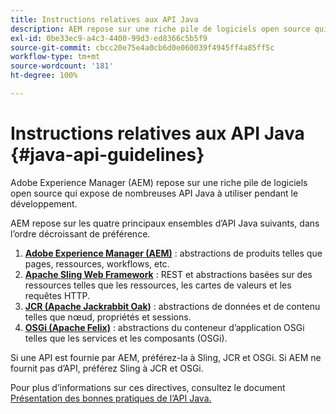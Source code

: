 ```yaml
---
title: Instructions relatives aux API Java
description: AEM repose sur une riche pile de logiciels open source qui expose de nombreuses API Java à utiliser.
exl-id: 0be33ec9-a4c3-4400-99d3-ed8366c5b5f9
source-git-commit: cbcc20e75e4a0cb6d0e060039f4945ff4a85ff5c
workflow-type: tm+mt
source-wordcount: '181'
ht-degree: 100%

---
```


# Instructions relatives aux API Java {#java-api-guidelines}

Adobe Experience Manager (AEM) repose sur une riche pile de logiciels open source qui expose de nombreuses API Java à utiliser pendant le développement.

AEM repose sur les quatre principaux ensembles d’API Java suivants, dans l’ordre décroissant de préférence.

1. **[Adobe Experience Manager (AEM)](https://docs.adobe.com/content/help/en/experience-manager-cloud-service-javadoc/index.html)** : abstractions de produits telles que pages, ressources, workflows, etc.
1. **[Apache Sling Web Framework](https://sling.apache.org/apidocs/sling11/)** : REST et abstractions basées sur des ressources telles que les ressources, les cartes de valeurs et les requêtes HTTP.
1. **[JCR (Apache Jackrabbit Oak)](http://jackrabbit.apache.org/oak/docs/oak_api/overview.html)** : abstractions de données et de contenu telles que nœud, propriétés et sessions.
1. **[OSGi (Apache Felix)](https://felix.apache.org)** : abstractions du conteneur d’application OSGi telles que les services et les composants (OSGi).

Si une API est fournie par AEM, préférez-la à Sling, JCR et OSGi. Si AEM ne fournit pas d’API, préférez Sling à JCR et OSGi.

Pour plus d’informations sur ces directives, consultez le document [Présentation des bonnes pratiques de l’API Java.](https://experienceleague.adobe.com/docs/experience-manager-learn/foundation/development/understand-java-api-best-practices.html?lang=fr)
